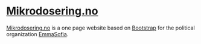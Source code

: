 # [Mikrodosering.no](https://mikrodosering.no/)

[Mikrodosering.no](https://mikrodosering.no/) is a one page website based on [Bootstrap](https://getbootstrap.com/) for the political organization [EmmaSofia](https://emmasofia.org/).